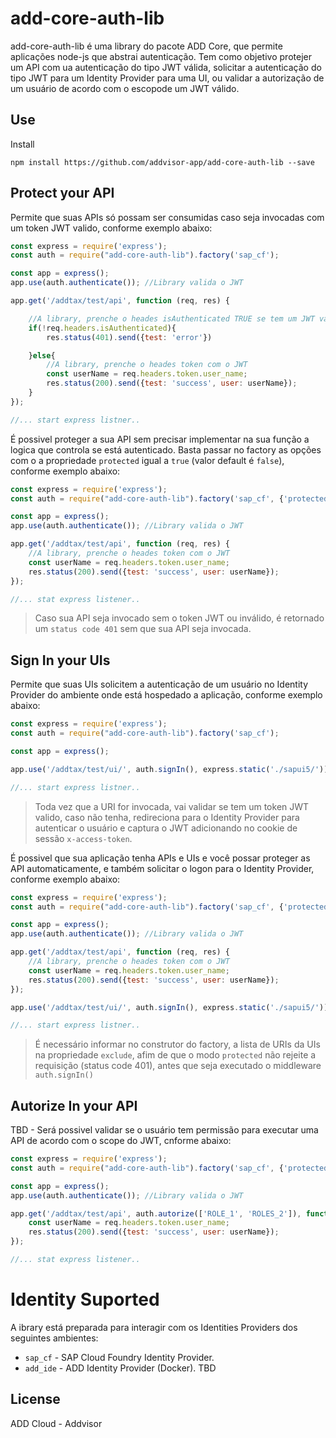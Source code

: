 # add-core-auth-lib
add-core-auth-lib é uma library do pacote ADD Core, que permite aplicações node-js que abstrai autenticação. Tem como objetivo protejer um API com ua autenticação do tipo JWT válida, solicitar a autenticação do tipo JWT para um Identity Provider para uma UI, ou validar a autorização de um usuário de acordo com o escopode um JWT válido.

## Use
Install

`npm install https://github.com/addvisor-app/add-core-auth-lib --save`


## Protect your API
Permite que suas APIs só possam ser consumidas caso seja invocadas com um token JWT valido, conforme exemplo abaixo:

```javascript
const express = require('express');
const auth = require("add-core-auth-lib").factory('sap_cf');

const app = express();
app.use(auth.authenticate()); //Library valida o JWT

app.get('/addtax/test/api', function (req, res) {

    //A library, prenche o heades isAuthenticated TRUE se tem um JWT válido
    if(!req.headers.isAuthenticated){
        res.status(401).send({test: 'error'})

    }else{
        //A library, prenche o heades token com o JWT
        const userName = req.headers.token.user_name;
        res.status(200).send({test: 'success', user: userName});
    }
});

//... start express listner..
```

É possivel proteger a sua API sem precisar implementar na sua função a logica que controla se está autenticado. Basta passar no factory as opções com o a propriedade `protected` igual a `true` (valor default é `false`), conforme exemplo abaixo:

```javascript
const express = require('express');
const auth = require("add-core-auth-lib").factory('sap_cf', {'protected':true});

const app = express();
app.use(auth.authenticate()); //Library valida o JWT

app.get('/addtax/test/api', function (req, res) {
    //A library, prenche o heades token com o JWT
    const userName = req.headers.token.user_name;
    res.status(200).send({test: 'success', user: userName});
});

//... stat express listener..
```

> Caso sua API seja invocado sem o token JWT ou inválido, é retornado um `status code 401` sem que sua API seja invocada.


## Sign In your UIs
Permite que suas UIs solicitem a autenticação de um usuário no Identity Provider do ambiente onde está hospedado a aplicação, conforme exemplo abaixo:

```javascript
const express = require('express');
const auth = require("add-core-auth-lib").factory('sap_cf');

const app = express();

app.use('/addtax/test/ui/', auth.signIn(), express.static('./sapui5/'));

//... start express listner..
```
> Toda vez que a URI for invocada, vai validar se tem um token JWT valido, caso não tenha, redireciona para o Identity Provider para autenticar o usuário e captura o JWT adicionando no cookie de sessão `x-access-token`.


É possivel que sua aplicação tenha APIs e UIs e você possar proteger as API automaticamente, e também solicitar o logon para o Identity Provider, conforme exemplo abaixo:

```javascript
const express = require('express');
const auth = require("add-core-auth-lib").factory('sap_cf', {'protected':true, "exclude":["/addtax/auth/ui/"]});

const app = express();
app.use(auth.authenticate()); //Library valida o JWT

app.get('/addtax/test/api', function (req, res) {
    //A library, prenche o heades token com o JWT
    const userName = req.headers.token.user_name;
    res.status(200).send({test: 'success', user: userName});
});

app.use('/addtax/test/ui/', auth.signIn(), express.static('./sapui5/'));

//... start express listner..
```
> É necessário informar no construtor do factory, a lista de URIs da UIs na propriedade `exclude`, afim de que o modo `protected` não rejeite a requisição (status code 401), antes que seja executado o middleware `auth.signIn()`


## Autorize In your API
TBD - Será possivel validar se o usuário tem permissão para executar uma API de acordo com o scope do JWT, cnforme abaixo:

```javascript
const express = require('express');
const auth = require("add-core-auth-lib").factory('sap_cf', {'protected':true});

const app = express();
app.use(auth.authenticate()); //Library valida o JWT

app.get('/addtax/test/api', auth.autorize(['ROLE_1', 'ROLES_2']), function (req, res) {
    const userName = req.headers.token.user_name;
    res.status(200).send({test: 'success', user: userName});
});

//... stat express listener..
```

# Identity Suported
A ibrary está preparada para interagir com os Identities Providers dos seguintes ambientes:

* `sap_cf` - SAP Cloud Foundry Identity Provider.
* `add_ide` - ADD Identity Provider (Docker). TBD

## License

ADD Cloud - Addvisor